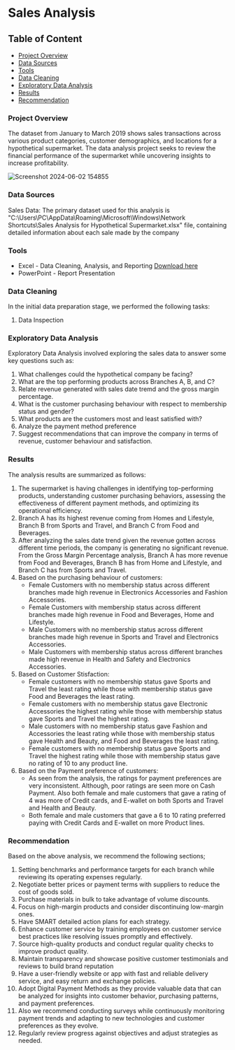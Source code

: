 # Sales Analysis

## Table of Content
 - [Project Overview](#project-overview)
 - [Data Sources](#data-sources)
 - [Tools](#tools)
 - [Data Cleaning](#data-cleaning)
 - [Exploratory Data Analysis](#exploratory-data-analysis)
 - [Results](#results)
 - [Recommendation](#recommendation)

### Project Overview

The dataset from January to March 2019 shows sales transactions across various product categories, customer demographics, and locations for a hypothetical supermarket. The data analysis project seeks to review the financial performance of the supermarket while uncovering insights to increase profitability.

![Screenshot 2024-06-02 154855](https://github.com/Vickeejai/HYPOTHETICAL-SUPERMARKET-SALES-REPORT/assets/133552578/b3ffb5f5-b278-410a-857b-9297bcab907a)

### Data Sources

Sales Data: The primary dataset used for this analysis is "C:\Users\PC\AppData\Roaming\Microsoft\Windows\Network Shortcuts\Sales Analysis for Hypothetical Supermarket.xlsx" file, containing detailed information about each sale made by the company

### Tools

 - Excel - Data Cleaning, Analysis, and Reporting [Download here](https://microsoft.com)
 - PowerPoint - Report Presentation

### Data Cleaning

In the initial data preparation stage, we performed the following tasks:
 1. Data Inspection

### Exploratory Data Analysis

Exploratory Data Analysis involved exploring the sales data to answer some key questions such as:

1. What challenges could the hypothetical company be facing?
2. What are the top performing products across Branches A, B, and C?
3. Relate revenue generated with sales date tremd and the gross margin percentage.
4. What is the customer purchasing behaviour with respect to membership status and gender?
5. What products are the customers most and least satisfied with?
6. Analyze the payment method preference
7. Suggest recommendations that can improve the company in terms of revenue, customer behaviour and satisfaction.

### Results

The analysis results are summarized as follows:
1. The supermarket is having challenges in identifying top-performing products, understanding customer purchasing behaviors, assessing the effectiveness of different payment methods, and optimizing its operational efficiency.
2. Branch A has its highest revenue coming from Homes and Lifestyle, Branch B from Sports and Travel, and Branch C from Food and Beverages.
3. After analyzing the sales date trend given the revenue gotten across different time periods, the company is generating no significant revenue. From the Gross Margin Percentage analysis, Branch A has more revenue from Food and Beverages, Branch B has from Home and Lifestyle, and Branch C has from Sports and Travel.
4. Based on the purchasing behaviour of customers:
   - Female Customers with no membership status across different branches made high revenue in Electronics Accessories and Fashion Accessories.
   - Female Customers with membership status across different branches made high revenue in Food and Beverages, Home and Lifestyle.
   - Male Customers with no membership status across different branches made high revenue in Sports and Travel and Electronics Accessories.
   - Male Customers with membership status across different branches made high revenue in Health and Safety and Electronics Accessories.
5. Based on Customer Stisfaction:
   - Female customers with no membership status gave Sports and Travel the least rating while those with membership status gave Food and Beverages the least rating.
   - Female customers with no membership status gave Electronic Accessories the highest rating while those with membership status gave Sports and Travel the highest rating.
   - Male customers with no membership status gave Fashion and Accessories the least rating while those with membership status gave Health and Beauty, and Food and Beverages the least rating.
   - Female customers with no membership status gave Sports and Travel the highest rating while those with membership status gave no rating of 10 to any product line.
6. Based on the Payment preference of customers:
   - As seen from the analysis, the ratings for payment preferences are very inconsistent. Although, poor ratings are seen more on Cash Payment. Also both female and male customers that gave a rating of 4 was more of Credit cards, and E-wallet on both Sports and Travel and Health and Beauty.
   - Both female and male customers that gave a 6 to 10 rating preferred paying with Credit Cards and E-wallet on more Product lines.

### Recommendation

Based on the above analysis, we recommend the following sections;
 1. Setting benchmarks and performance targets for each branch while reviewing its operating expenses regularly.
 2. Negotiate better prices or payment terms with suppliers to reduce the cost of goods sold.
 3. Purchase materials in bulk to take advantage of volume discounts.
 4. Focus on high-margin products and consider discontinuing low-margin ones.
 5. Have SMART detailed action plans for each strategy.
 6. Enhance customer service by training employees on customer service best practices like resolving issues promptly and effectively.
 7. Source high-quality products and conduct regular quality checks to improve product quality. 
 8. Maintain transparency and showcase positive customer testimonials and reviews to build brand reputation
 9. Have a user-friendly website or app with fast and reliable delivery service, and easy return and exchange policies.
 10. Adopt Digital Payment Methods as they provide valuable data that can be analyzed for insights into customer behavior, purchasing patterns, and payment preferences.
 11. Also we recommend conducting surveys while continuously monitoring payment trends and adapting to new technologies and customer preferences as they evolve.
 12. Regularly review progress against objectives and adjust strategies as needed.


















